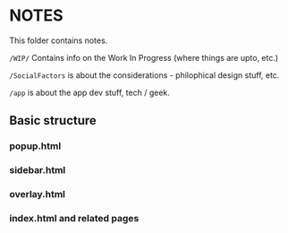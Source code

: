 # NOTES
This folder contains notes.

`/WIP/` Contains info on the Work In Progress (where things are upto, etc.)

`/SocialFactors` is about the considerations - philophical design stuff, etc.

`/app` is about the app dev stuff, tech / geek.

## Basic structure

### popup.html 

### sidebar.html

### overlay.html



### index.html and related pages

